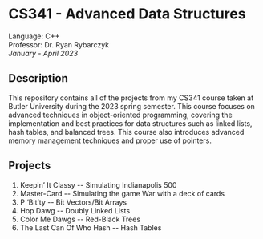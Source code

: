 # CS341 - Advanced Data Structures
Language: C++\
Professor: Dr. Ryan Rybarczyk\
*January - April 2023*

## Description
This repository contains all of the projects from my CS341 course taken at Butler University during the 2023 spring semester. 
This course focuses on advanced techniques in object-oriented programming, covering the implementation and best practices for data structures such as linked lists, hash tables, and balanced trees. This course also introduces advanced memory management techniques and proper use of pointers. 

## Projects 
1. Keepin’ It Classy -- Simulating Indianapolis 500
2. Master-Card -- Simulating the game War with a deck of cards
3. P ‘Bit’ty -- Bit Vectors/Bit Arrays
4. Hop Dawg -- Doubly Linked Lists
5. Color Me Dawgs -- Red-Black Trees
6. The Last Can Of Who Hash -- Hash Tables
